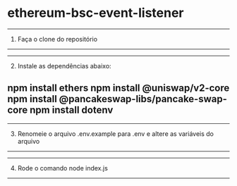 # ethereum-bsc-event-listener

--------------------------------------
1. Faça o clone do repositório
--------------------------------------

--------------------------------------
2. Instale as dependências abaixo:

npm install ethers
npm install @uniswap/v2-core  
npm install @pancakeswap-libs/pancake-swap-core
npm install dotenv
--------------------------------------

--------------------------------------
3. Renomeie o arquivo .env.example
   para .env e altere as variáveis do arquivo
--------------------------------------

--------------------------------------
4. Rode o comando node index.js
--------------------------------------

